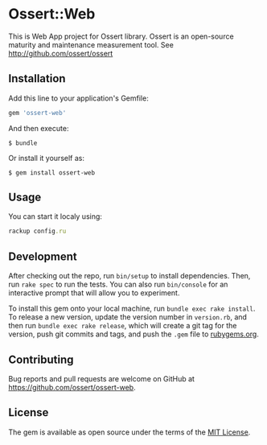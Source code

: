 # Ossert::Web

This is Web App project for Ossert library.
Ossert is an open-source maturity and maintenance measurement tool.
See http://github.com/ossert/ossert

## Installation

Add this line to your application's Gemfile:

```ruby
gem 'ossert-web'
```

And then execute:

    $ bundle

Or install it yourself as:

    $ gem install ossert-web

## Usage

You can start it localy using:
```ruby
rackup config.ru
```

## Development

After checking out the repo, run `bin/setup` to install dependencies. Then, run `rake spec` to run the tests. You can also run `bin/console` for an interactive prompt that will allow you to experiment.

To install this gem onto your local machine, run `bundle exec rake install`. To release a new version, update the version number in `version.rb`, and then run `bundle exec rake release`, which will create a git tag for the version, push git commits and tags, and push the `.gem` file to [rubygems.org](https://rubygems.org).

## Contributing

Bug reports and pull requests are welcome on GitHub at https://github.com/ossert/ossert-web.

## License

The gem is available as open source under the terms of the [MIT License](http://opensource.org/licenses/MIT).

